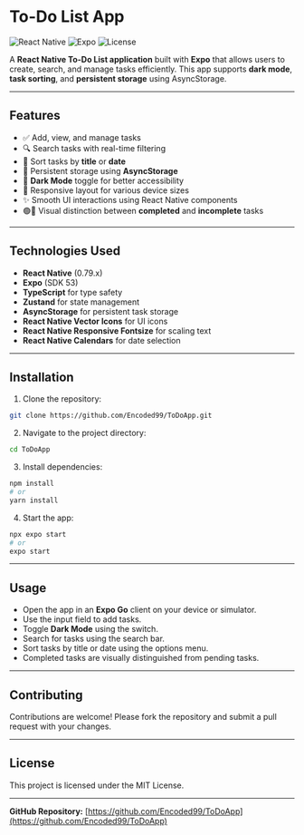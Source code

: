 
# To-Do List App

![React Native](https://img.shields.io/badge/React%20Native-0.79.x-blue)
![Expo](https://img.shields.io/badge/Expo-SDK%2053-green)
![License](https://img.shields.io/badge/License-MIT-lightgrey)

A **React Native To-Do List application** built with **Expo** that allows users to create, search, and manage tasks efficiently. This app supports **dark mode**, **task sorting**, and **persistent storage** using AsyncStorage.

---

## Features

- ✅ Add, view, and manage tasks
- 🔍 Search tasks with real-time filtering
- 📅 Sort tasks by **title** or **date**
- 💾 Persistent storage using **AsyncStorage**
- 🌙 **Dark Mode** toggle for better accessibility
- 📱 Responsive layout for various device sizes
- ✨ Smooth UI interactions using React Native components
- 🟢🔴 Visual distinction between **completed** and **incomplete** tasks

---





## Technologies Used

- **React Native** (0.79.x)  
- **Expo** (SDK 53)  
- **TypeScript** for type safety  
- **Zustand** for state management  
- **AsyncStorage** for persistent task storage  
- **React Native Vector Icons** for UI icons  
- **React Native Responsive Fontsize** for scaling text  
- **React Native Calendars** for date selection  

---

## Installation

1. Clone the repository:

```bash
git clone https://github.com/Encoded99/ToDoApp.git
```

2. Navigate to the project directory:

```bash
cd ToDoApp
```

3. Install dependencies:

```bash
npm install
# or
yarn install
```

4. Start the app:

```bash
npx expo start
# or
expo start
```

---

## Usage

- Open the app in an **Expo Go** client on your device or simulator.
- Use the input field to add tasks.
- Toggle **Dark Mode** using the switch.
- Search for tasks using the search bar.
- Sort tasks by title or date using the options menu.
- Completed tasks are visually distinguished from pending tasks.

---

## Contributing

Contributions are welcome! Please fork the repository and submit a pull request with your changes.

---

## License

This project is licensed under the MIT License.  

---

**GitHub Repository:** [https://github.com/Encoded99/ToDoApp](https://github.com/Encoded99/ToDoApp)
